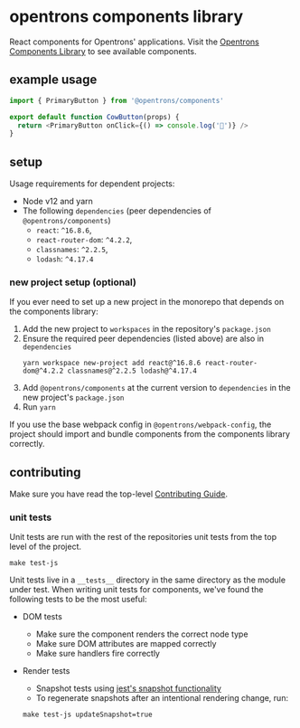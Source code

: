 # opentrons components library

React components for Opentrons' applications. Visit the [Opentrons Components Library][components-library] to see available components.

[components-library]: https://s3-us-west-2.amazonaws.com/opentrons-components/edge/index.html

## example usage

```javascript
import { PrimaryButton } from '@opentrons/components'

export default function CowButton(props) {
  return <PrimaryButton onClick={() => console.log('🐄')} />
}
```

## setup

Usage requirements for dependent projects:

- Node v12 and yarn
- The following `dependencies` (peer dependencies of `@opentrons/components`)
  - `react`: `^16.8.6`,
  - `react-router-dom`: `^4.2.2`,
  - `classnames`: `^2.2.5`,
  - `lodash`: `^4.17.4`

### new project setup (optional)

If you ever need to set up a new project in the monorepo that depends on the components library:

1.  Add the new project to `workspaces` in the repository's `package.json`
2.  Ensure the required peer dependencies (listed above) are also in `dependencies`
    ```shell
    yarn workspace new-project add react@^16.8.6 react-router-dom@^4.2.2 classnames@^2.2.5 lodash@^4.17.4
    ```
3.  Add `@opentrons/components` at the current version to `dependencies` in the new project's `package.json`
4.  Run `yarn`

If you use the base webpack config in `@opentrons/webpack-config`, the project should import and bundle components from the components library correctly.

## contributing

Make sure you have read the top-level [Contributing Guide][contributing].

### unit tests

Unit tests are run with the rest of the repositories unit tests from the top level of the project.

```shell
make test-js
```

Unit tests live in a `__tests__` directory in the same directory as the module under test. When writing unit tests for components, we've found the following tests to be the most useful:

- DOM tests
  - Make sure the component renders the correct node type
  - Make sure DOM attributes are mapped correctly
  - Make sure handlers fire correctly
- Render tests

  - Snapshot tests using [jest's snapshot functionality][jest-snapshots]
  - To regenerate snapshots after an intentional rendering change, run:

  ```shell
  make test-js updateSnapshot=true
  ```

[jest-snapshots]: https://facebook.github.io/jest/docs/en/snapshot-testing.html
[contributing]: ../CONTRIBUTING.md
